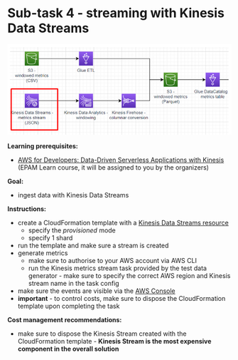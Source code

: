 # Sub-task 4 - streaming with Kinesis Data Streams

![](../materials/diagrams/task4-focus.png)

**Learning prerequisites:**
* [AWS for Developers: Data-Driven Serverless Applications with Kinesis](https://learn.epam.com/detailsPage?id=3d2f05f1-49a6-412a-83c4-def85e9e5ce2) (EPAM Learn course, it will be assigned to you by the organizers)

**Goal:**
* ingest data with Kinesis Data Streams

**Instructions:**
* create a CloudFormation template with a [Kinesis Data Streams resource](https://docs.aws.amazon.com/AWSCloudFormation/latest/UserGuide/aws-resource-kinesis-stream.html)
    * specify the _provisioned_ mode
    * specify 1 shard
* run the template and make sure a stream is created
* generate metrics
    * make sure to authorise to your AWS account via AWS CLI
    * run the Kinesis metrics stream task provided by the test data generator - make sure to specify the correct AWS region and Kinesis stream name in the task config
* make sure the events are visible via the [AWS Console](https://docs.aws.amazon.com/streams/latest/dev/data-viewer.html)
* **important** - to control costs, make sure to dispose the CloudFormation template upon completing the task

**Cost management recommendations:**
* make sure to dispose the Kinesis Stream created with the CloudFormation template - **Kinesis Stream is the most expensive component in the overall solution**